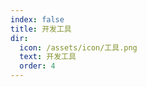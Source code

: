 ```yaml
---
index: false
title: 开发工具
dir:
  icon: /assets/icon/工具.png
  text: 开发工具
  order: 4
---
```


<Catalog/>